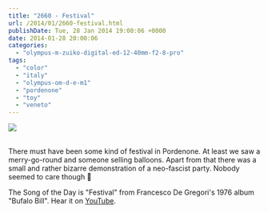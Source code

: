 ```yaml
---
title: "2660 - Festival"
url: /2014/01/2660-festival.html
publishDate: Tue, 28 Jan 2014 19:00:06 +0000
date: 2014-01-28 20:00:06
categories: 
  - "olympus-m-zuiko-digital-ed-12-40mm-f2-8-pro"
tags: 
  - "color"
  - "italy"
  - "olympus-om-d-e-m1"
  - "pordenone"
  - "toy"
  - "veneto"
---
```

<div class="container">
<div class="center"><a target="_blank" href="https://d25zfm9zpd7gm5.cloudfront.net/1200x1200/2014/20140125_150351_lr.jpg"><img src="https://d25zfm9zpd7gm5.cloudfront.net/0600x0600/2014/20140125_150351_lr.jpg" /></a></div>
</div>
<br />

There must have been some kind of festival in Pordenone. At least we saw a merry-go-round and someone selling balloons. Apart from that there was a small and rather bizarre demonstration of a neo-fascist party. Nobody seemed to care though 🙂

 The Song of the Day is "Festival" from Francesco De Gregori's 1976 album "Bufalo Bill". Hear it on <a href="http://www.youtube.com/watch?v=fKHxmLYOeNo" target="_blank">YouTube</a>.
